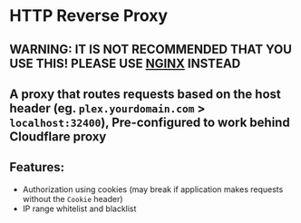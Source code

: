# HTTP Reverse Proxy

## WARNING: IT IS NOT RECOMMENDED THAT YOU USE THIS! PLEASE USE [NGINX](https://www.nginx.com) INSTEAD

## A proxy that routes requests based on the host header (eg. `plex.yourdomain.com` > `localhost:32400`), Pre-configured to work behind Cloudflare proxy

## Features:
* Authorization using cookies (may break if application makes requests without the `Cookie` header)
* IP range whitelist and blacklist